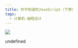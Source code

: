 ```yaml
---
title: 你不知道的JavaScript（下卷）
tags:
  - 计算机-编程设计
---
```


![](https://wfqqreader-1252317822.image.myqcloud.com/cover/895/22806895/s_22806895.jpg)

undefined